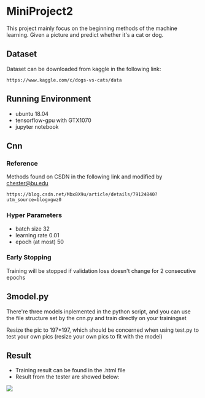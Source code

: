 # MiniProject2
This project mainly focus on the beginning methods of the machine learning. Given a picture and predict whether it's a cat or dog.
## Dataset
Dataset can be downloaded from kaggle in the following link:
```
https://www.kaggle.com/c/dogs-vs-cats/data
```
## Running Environment
- ubuntu 18.04
- tensorflow-gpu with GTX1070
- jupyter notebook

## Cnn
### Reference
Methods found on CSDN in the following link and modified by chester@bu.edu
```
https://blog.csdn.net/Mbx8X9u/article/details/79124840?utm_source=blogxgwz0
```
### Hyper Parameters
- batch size 32
- learning rate 0.01
- epoch (at most) 50

### Early Stopping
Training will be stopped if validation loss doesn't change for 2 consecutive epochs 



## 3model.py
There're three models inplemented in the python script, and you can use the file structure set by the cnn.py and train directly on your trainingset

Resize the pic to 197*197, which should be concerned when using test.py to test your own pics (resize your own pics to fit with the model)
## Result
* Training result can be found in the .html file 
* Result from the tester are showed below:
<img src="https://github.com/Wwwzff/MiniProject2/blob/master/results/test_result.png" />
